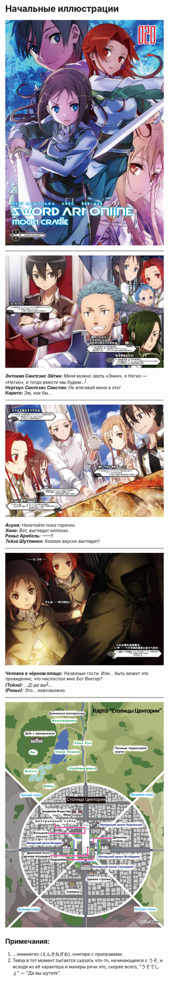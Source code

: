 # Начальные иллюстрации

![Image](/Translate/Img/k001.jpg)

***

![Image](/Translate/Img/k002.jpg)

_**Энтокиа Синтезис Эйтин:** Меня можно звать «Энки», а Негио — «Негио», и тогда вместе мы будем...<sup><a href="#Prim1">1</a></sup>  
**Нергиус Синтезис Сикстин:** Не втягивай меня в это!  
**Кирито:** Эм, как бы..._ 

***

![Image](/Translate/Img/k003.jpg)

_**Асуна:** Налетайте пока горячее.  
**Хана:** Вот, выглядит неплохо. <!--Фига я налажал с первой версией _фейспалм_ Ничего, когда-нибудь придёт тот день, когда я буду нормально переводить с япа без контекста... лет так через десять:( -->  
**Ронье Арабель:** ——!!  
**Тейза Шутлинен:** Каааак вкусно выглядит!_ 

***

![Image](/Translate/Img/k004.jpg)

_**Человек в чёрном плаще:** Незваные гости. Или... быть может это провидение, что ниспослал мне Бог Вектор?  
**(Тейза):** ...Д-да вы<sup><a href="#Prim2">2</a></sup>...   
**(Ронье):** Это... невозможно._  

***

![Image](/Translate/Img/k005_RU.png)

## Примечания:

1. <a name="Prim1"></a>...энкинегио (えんきねぎお), онигири с приправами.
2. <a name="Prim2"></a>Тейза в тот момент пытается сказать что-то, начинающееся с うそ, и исходя из её характера и манеры речи это, скорее всего, "うそでしょ" — "Да вы шутите".